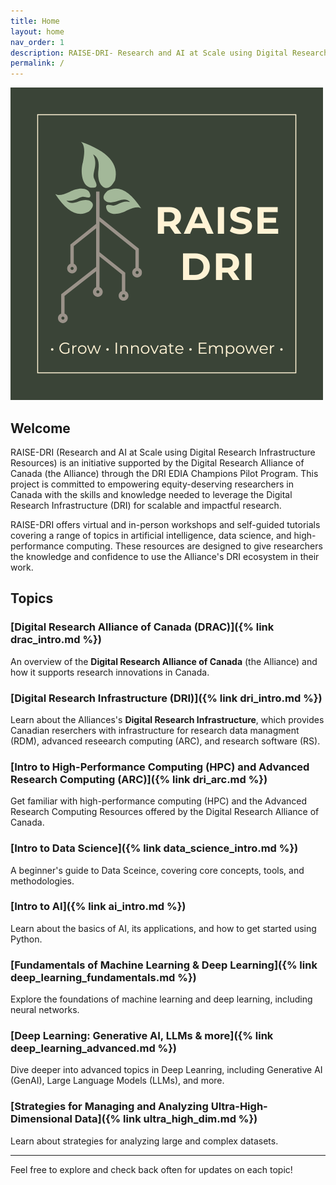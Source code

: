 ```yaml
---
title: Home
layout: home
nav_order: 1
description: RAISE-DRI- Research and AI at Scale using Digital Research Infrastructure Resources 
permalink: /
---
```


![RAISE-DRI logo](assets/images/RAISE-DRI_logo_full.png)

## Welcome

RAISE-DRI (Research and AI at Scale using Digital Research Infrastructure Resources) is an initiative supported by the Digital Research Alliance of Canada (the Alliance) through the DRI EDIA Champions Pilot Program. This project is committed to empowering equity-deserving researchers in Canada with the skills and knowledge needed to leverage the Digital Research Infrastructure (DRI) for scalable and impactful research.

RAISE-DRI offers virtual and in-person workshops and self-guided tutorials covering a range of topics in artificial intelligence, data science, and high-performance computing. These resources are designed to give researchers the knowledge and confidence to use the Alliance's DRI ecosystem in their work.


## Topics 

### [Digital Research Alliance of Canada (DRAC)]({% link drac_intro.md %})
An overview of the **Digital Research Alliance of Canada** (the Alliance) and how it supports research innovations in Canada. 

### [Digital Research Infrastructure (DRI)]({% link dri_intro.md %})
Learn about the Alliances's **Digital Research Infrastructure**, which provides Canadian reserchers with infrastructure for research data managment (RDM), advanced reseearch computing (ARC), and research software (RS). 

### [Intro to High-Performance Computing (HPC) and Advanced Research Computing (ARC)]({% link dri_arc.md %})
Get familiar with high-performance computing (HPC) and the Advanced Research Computing Resources offered by the Digital Research Alliance of Canada. 

### [Intro to Data Science]({% link data_science_intro.md %})
A beginner's guide to Data Sceince, covering core concepts, tools, and methodologies. 

### [Intro to AI]({% link ai_intro.md %})
Learn about the basics of AI, its applications, and how to get started using Python. 

### [Fundamentals of Machine Learning & Deep Learning]({% link deep_learning_fundamentals.md %})
Explore the foundations of machine learning and deep learning, including neural networks. 

### [Deep Learning: Generative AI, LLMs & more]({% link deep_learning_advanced.md %})
Dive deeper into advanced topics in Deep Leanring, including Generative AI (GenAI), Large Language Models (LLMs), and more.   

### [Strategies for Managing and Analyzing Ultra-High-Dimensional Data]({% link ultra_high_dim.md %})
Learn about strategies for analyzing large and complex datasets. 

---

Feel free to explore and check back often for updates on each topic! 

